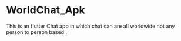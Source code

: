# WorldChat_Apk
This is an flutter Chat app in which chat can are all worldwide not any person to person based .
